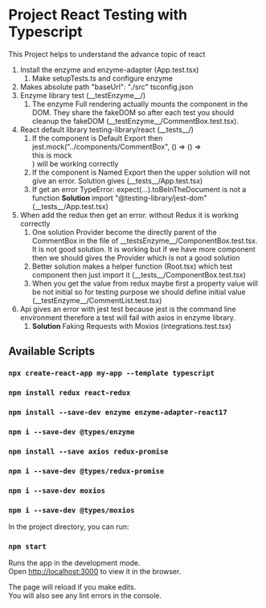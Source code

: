 # Project React Testing with Typescript

This Project helps to understand the advance topic of react

1. Install the enzyme and enzyme-adapter (App.test.tsx)
   1. Make setupTests.ts and configure enzyme
2. Makes absolute path "baseUrl": "./src" tsconfig.json
3. Enzyme library test (\_\_testEnzyme\_\_/)
   1. The enzyme Full rendering actually mounts the component in the DOM. They share the fakeDOM so after each test you should cleanup the fakeDOM (\_\_testEnzyme\_\_/CommentBox.test.tsx).
4. React default library testing-library/react (\_\_tests\_\_/)
   1. If the component is Default Export then jest.mock("../components/CommentBox", () => () => <div>this is mock</div>) will be working correctly
   2. If the component is Named Export then the upper solution will not give an error. Solution gives (\_\_tests\_\_/App.test.tsx)
   3. If get an error TypeError: expect(...).toBeInTheDocument is not a function <strong> Solution </strong> import "@testing-library/jest-dom" (\_\_tests\_\_/App.test.tsx)
5. When add the redux then get an error. without Redux it is working correctly
   1. One solution Provider become the directly parent of the CommentBox in the file of \_\_testsEnzyme\_\_/ComponentBox.test.tsx. It is not good solution. It is working but if we have more component then we should gives the Provider which is not a good solution
   2. Better solution makes a helper function (Root.tsx) which test component then just import it (\_\_tests\_\_/ComponentBox.test.tsx)
   3. When you get the value from redux maybe first a property value will be not initial so for testing purpose we should define initial value (\_\_testEnzyme\_\_/CommentList.test.tsx)
6. Api gives an error with jest test because jest is the command line environment therefore a test will fail with axios in enzyme library.
   1. <strong> Solution </strong> Faking Requests with Moxios (integrations.test.tsx)

## Available Scripts

### `npx create-react-app my-app --template typescript`

### `npm install redux react-redux`

### `npm install --save-dev enzyme enzyme-adapter-react17`

### `npm i --save-dev @types/enzyme`

### `npm install --save axios redux-promise`

### `npm i --save-dev @types/redux-promise`

### `npm i --save-dev moxios`

### `npm i --save-dev @types/moxios`

In the project directory, you can run:

### `npm start`

Runs the app in the development mode.\
Open [http://localhost:3000](http://localhost:3000) to view it in the browser.

The page will reload if you make edits.\
You will also see any lint errors in the console.

